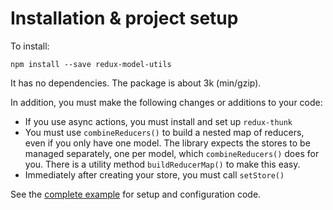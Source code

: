 # Installation & project setup

To install:

```
npm install --save redux-model-utils
```

It has no dependencies. The package is about 3k (min/gzip).

In addition, you must make the following changes or additions to your code:

* If you use async actions, you must install and set up `redux-thunk`
* You must use `combineReducers()` to build a nested map of reducers, even if you 
only have one model. The library expects the stores to be managed separately, one
per model, which `combineReducers()` does for you. There is a utility method
`buildReducerMap()` to make this easy.
* Immediately after creating your store, you must call `setStore()`

See the [complete example](example.md) for setup and configuration code.